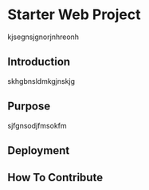 # Starter Web Project

kjsegnsjgnorjnhreonh

## Introduction

skhgbnsldmkgjnskjg

## Purpose

sjfgnsodjfmsokfm

## Deployment

## How To Contribute